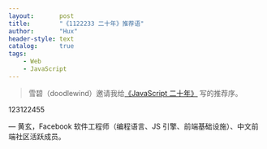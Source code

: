 ```yaml
---
layout:       post
title:        "《1122233 二十年》推荐语"
author:       "Hux"
header-style: text
catalog:      true
tags:
    - Web
    - JavaScript
---
```


> 雪碧（doodlewind）邀请我给[《JavaScript 二十年》](https://zhuanlan.zhihu.com/p/373065151) 写的推荐序。

123122455

— 黄玄，Facebook 软件工程师（编程语言、JS 引擎、前端基础设施）、中文前端社区活跃成员。
